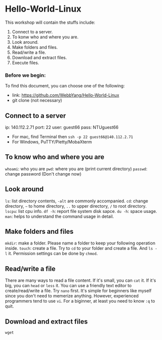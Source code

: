 # Hello-World-Linux
This workshop will contain the stuffs include:
1. Connect to a server.
2. To konw who and where you are.
3. Look around.
4. Make folders and files.
5. Read/write a file.
6. Download and extract files.
7. Execute files.

### Before we begin:
To find this document, you can choose one of the following:
* link: https://github.com/WebbYang/Hello-World-Linux
* git clone (not necessary)

## Connect to a server
ip: 140.112.2.71
port: 22
user: guest66
pass: NTUguest66
* For mac, find Terminal then `ssh -p 22 guest66@140.112.2.71` 
* For Windows, PuTTY/Pietty/MobaXterm 

## To know who and where you are
`whoami`: who you are
`pwd`: where you are (print current directory)
`passwd`: change password (Don't change now)

## Look around
`ls`: list directory contents, `-alt` are commonly accompanied.
`cd`: change directory, `~` to home directory, `..` to upper directory, `/` to root directory.  
`lscpu`: list cpu info.
`df -h`: report file system disk sapce.
`du -h`: space usage.
`man`: helps to understand the command usage in detail.

## Make folders and files
`mkdir`: make a folder.
Please name a folder to keep your following operation inside.
`touch`: create a file.
Try to `cd` to your folder and create a file. And `ls -l` it.
Permission settings can be done by `chmod`.

## Read/write a file
There are many ways to read a file content. If it's small, you can `cat` it. If it's big, you can `head` or `less` it.
You can use a friendly text editor to create/read/write a file.
Try `nano` first. It's simple for beginners like myself since you don't need to memerize anything. 
However, experienced programmers tend to use `vi`. For a biginner, at least you need to know `:q` to quit.

## Download and extract files
`wget`

